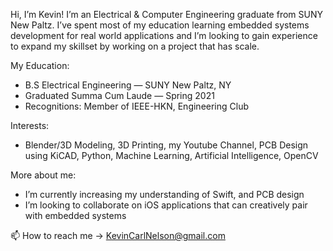 Hi, I’m Kevin! I’m an Electrical & Computer Engineering graduate from SUNY New Paltz. 
I’ve spent most of my education learning embedded systems development for real world applications 
and I’m looking to gain experience to expand my skillset by working on a project that has scale.

My Education:
- B.S Electrical Engineering — SUNY New Paltz, NY
- Graduated Summa Cum Laude — Spring 2021
- Recognitions: Member of IEEE-HKN, Engineering Club

Interests:
- Blender/3D Modeling, 3D Printing, my Youtube Channel, PCB Design using KiCAD, 
Python, Machine Learning, Artificial Intelligence, OpenCV

More about me:
- I’m currently increasing my understanding of Swift, and PCB design
- I’m looking to collaborate on iOS applications that can creatively pair with embedded systems

📫 How to reach me -> KevinCarlNelson@gmail.com
